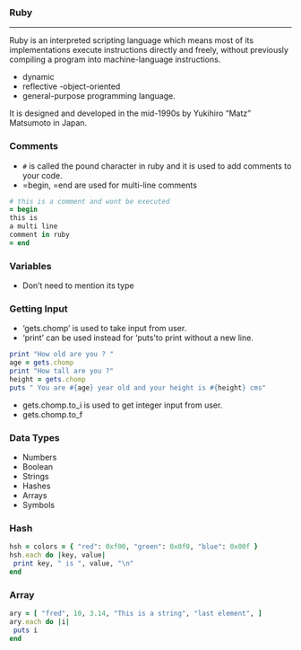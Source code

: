 ### Ruby
---
Ruby is an interpreted scripting language which means most of its implementations execute instructions directly and freely, without previously compiling a program into machine-language instructions.
- dynamic
- reflective
-object-oriented
- general-purpose programming language.

It is designed and developed in the mid-1990s by Yukihiro “Matz” Matsumoto in Japan.
### Comments

- `#` is called the pound character in ruby and it is used to add comments to your code.
- =begin, =end are used for multi-line comments
```ruby
# this is a comment and wont be executed
= begin
this is 
a multi line
comment in ruby
= end
```
### Variables
- Don’t need to mention its type
### Getting Input
- ‘gets.chomp’ is used to take input from user.
- ‘print’ can be used instead for ‘puts’to print without a new line.
```ruby
print "How old are you ? "
age = gets.chomp
print "How tall are you ?"
height = gets.chomp
puts " You are #{age} year old and your height is #{height} cms"
```
- gets.chomp.to_i is used to get integer input from user.
- gets.chomp.to_f
### Data Types
- Numbers
- Boolean
- Strings
- Hashes
- Arrays
- Symbols

### Hash
```ruby
hsh = colors = { "red": 0xf00, "green": 0x0f0, "blue": 0x00f }
hsh.each do |key, value|
 print key, " is ", value, "\n"
end
```

### Array
```ruby
ary = [ "fred", 10, 3.14, "This is a string", "last element", ]
ary.each do |i|
 puts i
end
```